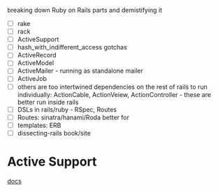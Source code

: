 breaking down Ruby on Rails parts and demistifying it

- [ ] rake
- [ ] rack
- [ ] ActiveSupport
- [ ] hash_with_indifferent_access gotchas
- [ ] ActiveRecord
- [ ] ActiveModel
- [ ] ActiveMailer - running as standalone mailer
- [ ] ActiveJob
- [ ] others are too intertwined dependencies on the rest of rails to run individually: ActionCable, ActionVeiew, ActionController - these are better run inside rails
- [ ] DSLs in rails/ruby - RSpec, Routes
- [ ] Routes: sinatra/hanami/Roda better for
- [ ] templates: ERB
- [ ] dissecting-rails book/site

# Active Support

[docs](https://guides.rubyonrails.org/active_support_core_extensions.html)
